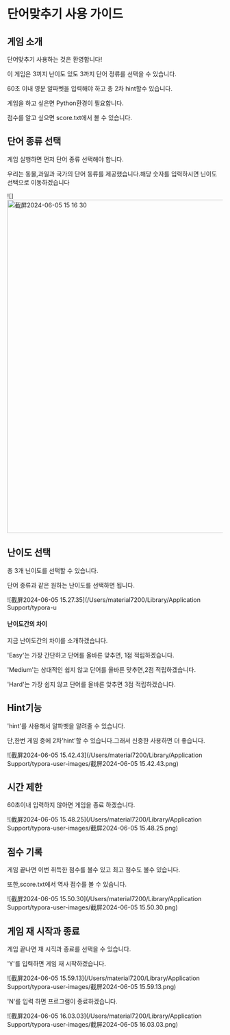 

# **단어맞추기 사용 가이드**

## 게임 소개

단어맞추기 사용하는 것은 환영합니다!

이 게임은 3끼지 난이도 있도 3까지 단어 정류를 선택을 수 있습니다.

60초 이내 영문  알파벳을 입력해야 하고 총 2차 hint할수 있습니다.

게임을 하고 싶은면 Python환경이 필요합니다.

점수를 알고 싶으면 score.txt에서 볼 수 있습니다.



## 단어 종류 선택

게임 실행하면 먼저 단어 종류 선택해야 합니다.

우리는 동물,과일과 국가의 단어 동류를 제공했습니다.해당 숫자를 입력하시면 닌이도 선택으로 이동하겠습니다

![]<img width="777" alt="截屏2024-06-05 15 16 30" src="https://github.com/LouisChow0306/python-project/assets/90633568/ad005bc7-3894-4c5e-89de-07842ebbf892">


## 난이도 선택

총 3개 닌이도를 선택할 수 있습니다.

단어 종류과 같은 원하는 난이도를 선택하면 됩니다.

![截屏2024-06-05 15.27.35](/Users/material7200/Library/Application Support/typora-u

#### 난이도간의 차이

지금 난이도간의 차이를 소개하겠습니다.

'Easy'는 가장 간단하고 단어를 올바른 맞추면, 1점 적립하겠습니다.

'Medium'는 상대적인 쉽지 않고 단어를 올바른 맞추면,2점 적립하겠습니다.

'Hard'는 가장 쉽지 않고 단어를 올바른 앚추면 3점 적립하겠습니다.

## Hint기능

'hint'를 사용해서 알파벳을 알려줄 수 있습니다.

단,한번 게임 중에 2차'hint'할 수 있습니다.그래서 신중한 사용하면 더 좋습니다.

![截屏2024-06-05 15.42.43](/Users/material7200/Library/Application Support/typora-user-images/截屏2024-06-05 15.42.43.png)

## 시간 제한

60초이내 입력하지 않아면 게임을 종료 하겠습니다.

![截屏2024-06-05 15.48.25](/Users/material7200/Library/Application Support/typora-user-images/截屏2024-06-05 15.48.25.png)

## 점수 기록

게임 끝나면 이번 취득한 점수를 볼수 있고 최고 점수도 볼수 있습니다.

또한,score.txt에서 역사 점수를 볼 수 있습니다.

![截屏2024-06-05 15.50.30](/Users/material7200/Library/Application Support/typora-user-images/截屏2024-06-05 15.50.30.png)

## 게임 재 시작과 종료

게임 끝나면 재 시직과 종료를 선택을 수 있습니다.

'Y'를 입력하면 게임 재 시작하겠습니다.

![截屏2024-06-05 15.59.13](/Users/material7200/Library/Application Support/typora-user-images/截屏2024-06-05 15.59.13.png)

'N'를 입력 하면 프르그램이 종료하겠습니다.

![截屏2024-06-05 16.03.03](/Users/material7200/Library/Application Support/typora-user-images/截屏2024-06-05 16.03.03.png)

